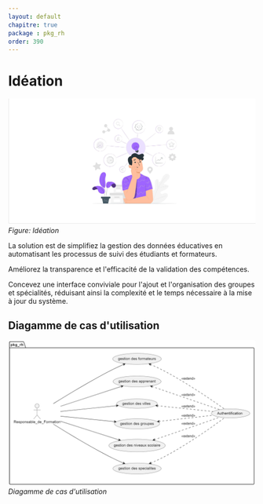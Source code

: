 ```yaml
---
layout: default
chapitre: true
package : pkg_rh
order: 390
---
```


# Idéation

![Idéation](./images/ideation.png)
*Figure: Idéation*

La solution est de simplifiez la gestion des données éducatives en automatisant les processus de suivi des étudiants et formateurs.

Améliorez la transparence et l'efficacité de la validation des compétences.

Concevez une interface conviviale pour l'ajout et l'organisation des groupes et spécialités, réduisant ainsi la complexité et le temps nécessaire à la mise à jour du système.

## Diagamme de cas d'utilisation

![Diagamme de cas d'utilisation](./images/use-case.PNG)
*Diagamme de cas d'utilisation*
